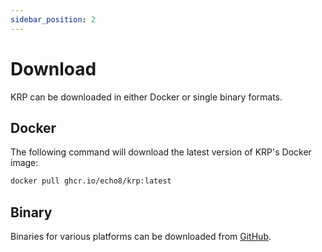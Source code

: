 ```yaml
---
sidebar_position: 2
---
```


# Download

KRP can be downloaded in either Docker or single binary formats.

## Docker

The following command will download the latest version of KRP's Docker image:

```bash
docker pull ghcr.io/echo8/krp:latest
```

## Binary

Binaries for various platforms can be downloaded from [GitHub](https://github.com/echo8/krp/releases).

